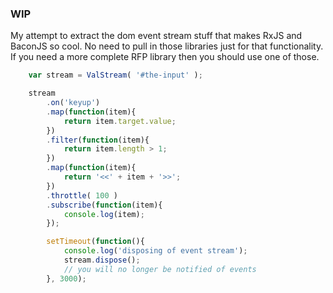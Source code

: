 
### WIP

My attempt to extract the dom event stream stuff that makes RxJS and BaconJS so cool. No need to pull in those libraries just for that functionality. If you need a more complete RFP library then you should use one of those.

```javascript
    var stream = ValStream( '#the-input' );

    stream
        .on('keyup')
        .map(function(item){
            return item.target.value;
        })
        .filter(function(item){
            return item.length > 1;
        })
        .map(function(item){
            return '<<' + item + '>>';
        })
        .throttle( 100 )
        .subscribe(function(item){
            console.log(item);
        });

        setTimeout(function(){
            console.log('disposing of event stream');
            stream.dispose();
            // you will no longer be notified of events
        }, 3000);
```
